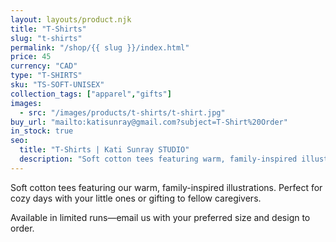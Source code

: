 ```yaml
---
layout: layouts/product.njk
title: "T-Shirts"
slug: "t-shirts"
permalink: "/shop/{{ slug }}/index.html"
price: 45
currency: "CAD"
type: "T-SHIRTS"
sku: "TS-SOFT-UNISEX"
collection_tags: ["apparel","gifts"]
images:
  - src: "/images/products/t-shirts/t-shirt.jpg"
buy_url: "mailto:katisunray@gmail.com?subject=T-Shirt%20Order"
in_stock: true
seo:
  title: "T-Shirts | Kati Sunray STUDIO"
  description: "Soft cotton tees featuring warm, family-inspired illustrations."
---
```


Soft cotton tees featuring our warm, family-inspired illustrations. Perfect for cozy days with your little ones or gifting to fellow caregivers.

Available in limited runs—email us with your preferred size and design to order.

